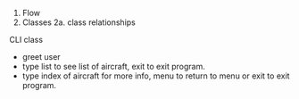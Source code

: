 1. Flow 
2. Classes
  2a. class relationships 

  CLI class
  - greet user
  - type list to see list of aircraft, exit to exit program.
  - type index of aircraft for more info, menu to return to menu or exit to exit program. 
   
